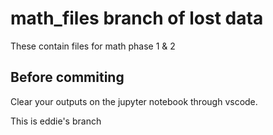 # math_files branch of lost data
These contain files for math phase 1 &amp; 2

## Before commiting

Clear your outputs on the jupyter notebook through vscode.

This is eddie's branch
